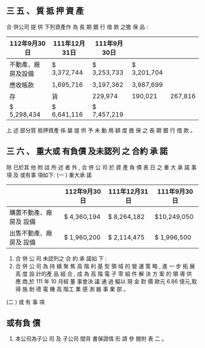 
## 三 五 、 質 抵 押 資 產

 合 併公司 提 供 下列資產作 為 長 期 銀 行 借 款 之擔 保 品 :

| 112年9月30日       | 111年12月31日   | 111年9月30日   |             |         |
|--------------------|-----------------|----------------|-------------|---------|
| 不動產、廠房及設備 | $ 3,372,744     | $ 3,253,733    | $ 3,201,704 |         |
| 應收帳款           | 1,695,716       | 3,197,362      | 3,987,699   |         |
| 存                 | 貨              | 229,974        | 190,021     | 267,816 |
| $ 5,298,434        | $ 6,641,116     | $ 7,457,219    |             |         |

上 述 部分質 抵押資產 係 屬 提 供 予 未 動 用 額 度 擔 保 之 長 期 銀 行 借 款 。

## 三 六 、 重大或 有負債 及未認列 之 合約 承 諾

 除 已於其 他 附 註 所 述 者 外 , 合 併 公 司 於 資 產 負 債 表 日 之 重 大 承 諾 事 項 及 或有事 項如下:
(一 ) 重大承 諾

|                         | 112年9月30日   | 111年12月31日   | 111年9月30日   |
|-------------------------|----------------|-----------------|----------------|
| 購置不動產、廠房及 設備 | $ 4,360,194    | $ 8,264,182     | $10,249,050    |
| 出售不動產、廠房及 設備 | $ 1,960,200    | $ 2,114,475     | $ 1,996,500    |

1. 合 併 公 司 未認列之 合 約 承 諾如 下 :
2. 合 併 公 司 為 持 續 聚 焦 高 階 利 基 型 領 域 的 營 運 策 略 , 進 一 步 拓 展 高 度 設 計的產 品 組 合 , 成 為 高 階 電 子 零 組 件 解 決 方 案 的 領 導 供 應 商,於 111 年 10 月經 董 事會決 議 通 過 擬以 現 金 對 價 歐元 6.86 億元,取得 施 耐 德 電 機 高 階工 業 感 測 器 事 業 部 。

(二 ) 或 有 事 項

## 或有負 債

1. 本公司為子公 司 及 子公司 間背 書保證情 形 請 參 閱附 表 二 。